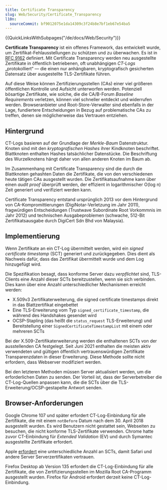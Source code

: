 ```yaml
---
title: Certificate Transparency
slug: Web/Security/Certificate_Transparency
l10n:
  sourceCommit: bf9012075e1da14309c3f24b8e7bf1eb67e54ba5
---
```


{{QuickLinksWithSubpages("/de/docs/Web/Security")}}

**Certificate Transparency** ist ein offenes Framework, das entwickelt wurde, um Zertifikat-Fehlausstellungen zu schützen und zu überwachen. Es ist in [RFC 9162](https://www.rfc-editor.org/rfc/rfc9162) definiert. Mit Certificate Transparency werden neu ausgestellte Zertifikate in öffentlich betriebenen, oft unabhängigen _CT-Logs_ „protokolliert“ — die einen nur anhängbaren, kryptografisch gesicherten Datensatz über ausgestellte TLS-Zertifikate führen.

Auf diese Weise können Zertifizierungsstellen (CAs) einer viel größeren öffentlichen Kontrolle und Aufsicht unterworfen werden. Potenziell bösartige Zertifikate, wie solche, die die CA/B-Forum _Baseline Requirements_ verletzen, können viel schneller entdeckt und widerrufen werden. Browseranbieter und Root-Store-Verwalter sind ebenfalls in der Lage, fundiertere Entscheidungen in Bezug auf problematische CAs zu treffen, denen sie möglicherweise das Vertrauen entziehen.

## Hintergrund

CT-Logs basieren auf der Grundlage der _Merkle-Baum_ Datenstruktur. Knoten sind mit den _kryptografischen Hashes_ ihrer Kindknoten beschriftet. Blattknoten enthalten Hashes tatsächlicher Datenstücke. Die Beschriftung des Wurzelknotens hängt daher von allen anderen Knoten im Baum ab.

Im Zusammenhang mit Certificate Transparency sind die durch die Blattknoten gehashten Daten die Zertifikate, die von den verschiedenen heute tätigen CAs ausgestellt wurden. Die Zertifikatsaufnahme kann über einen _audit proof_ überprüft werden, der effizient in logarithmischer O(log n) Zeit generiert und verifiziert werden kann.

Certificate Transparency entstand ursprünglich 2013 vor dem Hintergrund von CA-Kompromittierungen (DigiNotar-Verletzung im Jahr 2011), fragwürdigen Entscheidungen (Trustwave Subordinate Root Vorkommnis im Jahr 2012) und technischen Ausgabeproblemen (schwache, 512-Bit Zertifikatsausgabe durch DigiCert Sdn Bhd von Malaysia).

## Implementierung

Wenn Zertifikate an ein CT-Log übermittelt werden, wird ein _signed certificate timestamp_ (SCT) generiert und zurückgegeben. Dies dient als Nachweis dafür, dass das Zertifikat übermittelt wurde und dem Log hinzugefügt wird.

Die Spezifikation besagt, dass konforme Server dazu _verpflichtet_ sind, TLS-Clients eine Anzahl dieser SCTs bereitzustellen, wenn sie sich verbinden. Dies kann über eine Anzahl unterschiedlicher Mechanismen erreicht werden:

- X.509v3 Zertifikaterweiterung, die signed certificate timestamps direkt in das Blattzertifikat eingebettet
- Eine TLS-Erweiterung vom Typ `signed_certificate_timestamp`, die während des Handshakes gesendet wird
- OCSP-Stapling (das heißt die `status_request` TLS-Erweiterung) und Bereitstellung einer `SignedCertificateTimestampList` mit einem oder mehreren SCTs

Bei der X.509-Zertifikaterweiterung werden die enthaltenen SCTs von der ausstellenden CA festgelegt. Seit Juni 2021 enthalten die meisten aktiv verwendeten und gültigen öffentlich vertrauenswürdigen Zertifikate Transparenzdaten in dieser Erweiterung. Diese Methode sollte nicht erfordern, dass Webserver modifiziert werden.

Bei den letzteren Methoden müssen Server aktualisiert werden, um die erforderlichen Daten zu senden. Der Vorteil ist, dass der Serverbetreiber die CT-Log-Quellen anpassen kann, die die SCTs über die TLS-Erweiterung/OCSP-gestapelte Antwort senden.

## Browser-Anforderungen

Google Chrome 107 und später erfordert CT-Log-Einbindung für alle Zertifikate, die mit einem `notBefore` Datum nach dem 30. April 2018 ausgestellt wurden. Es wird Benutzern nicht gestattet sein, Webseiten zu besuchen, die nicht konforme TLS-Zertifikate verwenden. Chrome hatte zuvor CT-Einbindung für _Extended Validation_ (EV) und durch Symantec ausgestellte Zertifikate erfordert.

Apple [erfordert](https://support.apple.com/en-gb/103214) eine unterschiedliche Anzahl an SCTs, damit Safari und andere Server Serverzertifikaten vertrauen.

Firefox Desktop ab Version 135 erfordert die CT-Log-Einbindung für alle Zertifikate, die von Zertifizierungsstellen im Mozilla Root CA-Programm ausgestellt wurden. Firefox für Android erfordert derzeit keine CT-Log-Einbindung.
